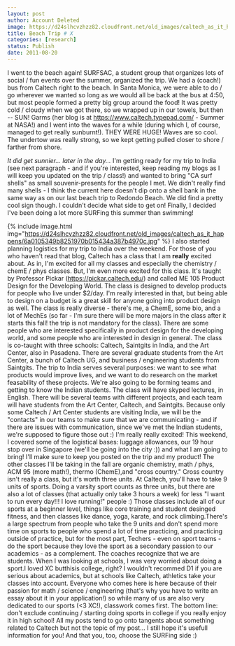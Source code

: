 ```yaml
---
layout: post
author: Account Deleted
image: https://d24slhcvzhzz82.cloudfront.net/old_images/caltech_as_it_happens/6a0105349b8251970b015434a386fd970c.jpg
title: Beach Trip # X 
categories: [research]
status: Publish
date: 2011-08-20
---
```


I went to the beach again! SURFSAC, a student group that organizes lots of social / fun events over the summer, organized the trip. We had a (coach!) bus from Caltech right to the beach. In Santa Monica, we were able to do / go wherever we wanted so long as we would all be back at the bus at 4:50, but most people formed a pretty big group around the food! It was pretty cold / cloudy when we got there, so we wrapped up in our towels, but then -- SUN! Garms (her blog is at <a href="https://www.caltech.typepad.com/">https://www.caltech.typepad.com/</a> - Summer at NASA!) and I went into the waves for a while (during which I, of course, managed to get really sunburnt!). THEY WERE HUGE! Waves are so cool. The undertow was really strong, so we kept getting pulled closer to shore / farther from shore.

*It did get sunnier... later in the day...*
I'm getting ready for my trip to India (see next paragraph - and if you're interested, keep reading my blogs as I will keep you updated on the trip / class!) and wanted to bring "CA surf shells" as small souvenir-presents for the people I met. We didn't really find many shells - I think the current here doesn't dip onto a shell bank in the same way as on our last beach trip to Redondo Beach. We did find a pretty cool sign though. I couldn't decide what side to get on! Finally, I decided I've been doing a lot more SURFing this summer than swimming!


{% include image.html img="https://d24slhcvzhzz82.cloudfront.net/old_images/caltech_as_it_happens/6a0105349b8251970b015434a387b4970c.jpg" %}
I also started planning logistics for my trip to India over the weekend. For those of you who haven't read that blog, Caltech has a class that I am **really** excited about. As in, I'm excited for all my classes and especially the chemistry / chemE / phys classes. But, I'm even more excited for this class. It's taught by Professor Pickar (<a href="https://pickar.caltech.edu/">https://pickar.caltech.edu/</a>) and called ME 105 Product Design for the Developing World. The class is designed to develop products for people who live under $2/day. I'm really interested in that, but being able to design on a budget is a great skill for anyone going into product design as well. The class is really diverse - there's me, a ChemE, some bio, and a lot of MechEs (so far - I'm sure there will be more majors in the class after it starts this fall! the trip is not mandatory for the class). There are some people who are interested specifically in product design for the developing world, and some people who are interested in design in general. The class is co-taught with three schools: Caltech, Saintgits in India, and the Art Center, also in Pasadena. There are several graduate students from the Art Center, a bunch of Caltech UG, and business / engineering students from Saintgits. The trip to India serves several purposes: we want to see what products would improve lives, and we want to do research on the market feasability of these projects. We're also going to be forming teams and getting to know the Indian students. The class will have skyped lectures, in English. There will be several teams with different projects, and each team will have students from the Art Center, Caltech, and Saintgits. Because only some Caltech / Art Center students are visiting India, we will be the "contacts" in our teams to make sure that we are communicating - and if there are issues with communication, since we've met the Indian students, we're supposed to figure those out :) I'm really really excited! This weekend, I covered some of the logistical bases: luggage allowances, our 19 hour stop over in Singapore (we'll be going into the city :)) and what I am going to bring! I'll make sure to keep you posted on the trip and my product!
The other classes I'll be taking in the fall are organic chemistry, math / phys, ACM 95 (more math!), thermo (ChemE),and "cross country." Cross country isn't really a class, but it's worth three units. At Caltech, you'll have to take 9 units of sports. Doing a varsity sport counts as three units, but there are also a lot of classes (that actually only take 3 hours a week) for less "I want to run every day!!! I love running!" people :) Those classes include all of our sports at a beginner level, things like core training and student desinged fitness, and then classes like dance, yoga, karate, and rock climbing.There's a large spectrum from people who take the 9 units and don't spend more time on sports to people who spend a lot of time practicing, and practicing outside of practice, but for the most part, Techers - even on sport teams - do the sport because they love the sport as a secondary passion to our academics - as a complement. The coaches recognize that we are students. When I was looking at schools, I was very worried about doing a sport.I loved XC butthisis college, right? I wouldn't recommed D1 if you are serious about academics, but at schools like Caltech, athletics take your classes into account. Everyone who comes here is here because of their passion for math / science / engineering (that's why you have to write an essay about it in your application!) so while many of us are also very dedicated to our sports (&lt;3 XC!), classwork comes first. The bottom line: don't exclude continuing / starting doing sports in college if you really enjoy it in high school!
All my posts tend to go onto tangents about something related to Caltech but not the topic of my post... I still hope it's usefull information for you! And that you, too, choose the SURFing side :)
